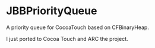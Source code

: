 JBBPriorityQueue
================

A priority queue for CocoaTouch based on CFBinaryHeap.

I just ported to Cocoa Touch and ARC the project.
